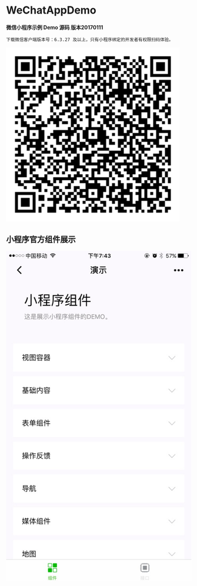# WeChatAppDemo

**微信小程序示例 Demo 源码 版本20170111**

    下载微信客户端版本号：6.3.27 及以上，只有小程序绑定的开发者有权限扫码体验。

![微信小程序示例](res/demo.jpeg)

## 小程序官方组件展示

![微信小程序示例](res/page1.png)